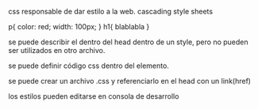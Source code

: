 css responsable de dar estilo a la web.
cascading style sheets

p{
	color: red;
	width: 100px;
}
h1{
	blablabla
}

se puede describir el dentro del head dentro de un style, pero no pueden ser utilizados en otro archivo.

se puede definir código css dentro del elemento.

se puede crear un archivo .css y referenciarlo en el head con un link(href)


los estilos pueden editarse en consola de desarrollo